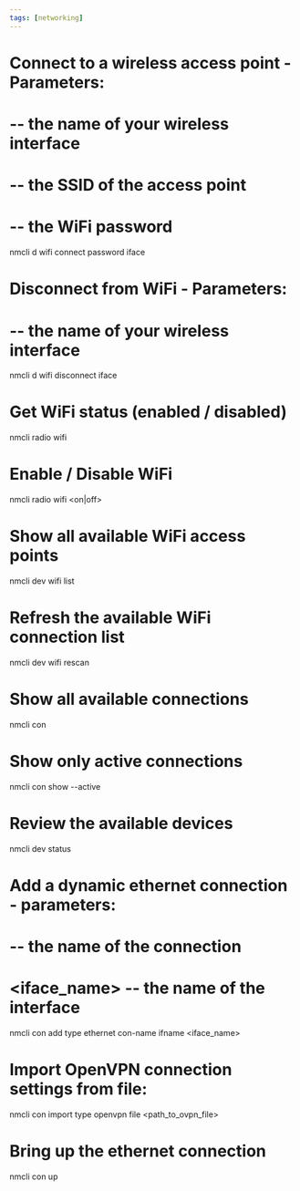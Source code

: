 ```yaml
---
tags: [networking]
---
```


# Connect to a wireless access point - Parameters:

# <wiface> -- the name of your wireless interface

# <ssid> -- the SSID of the access point

# <pass> -- the WiFi password

nmcli d wifi connect <ssid> password <pass> iface <wiface>

# Disconnect from WiFi - Parameters:

# <wiface> -- the name of your wireless interface

nmcli d wifi disconnect iface <wiface>

# Get WiFi status (enabled / disabled)

nmcli radio wifi

# Enable / Disable WiFi

nmcli radio wifi <on|off>

# Show all available WiFi access points

nmcli dev wifi list

# Refresh the available WiFi connection list

nmcli dev wifi rescan

# Show all available connections

nmcli con

# Show only active connections

nmcli con show --active

# Review the available devices

nmcli dev status

# Add a dynamic ethernet connection - parameters:

# <name> -- the name of the connection

# <iface_name> -- the name of the interface

nmcli con add type ethernet con-name <name> ifname <iface_name>

# Import OpenVPN connection settings from file:

nmcli con import type openvpn file <path_to_ovpn_file>

# Bring up the ethernet connection

nmcli con up <name>
